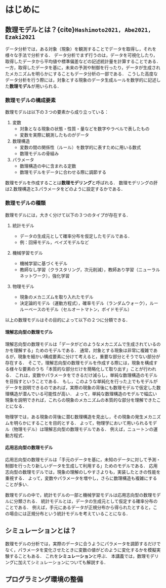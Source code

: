 # はじめに

## 数理モデルとは？{cite}`Hashimoto2021, Abe2021, Ezaki2021`

データ分析では，ある対象（現象）を観測することでデータを取得し，それを様々な手法で分析する．
データ分析でまず行うのは，データを可視化したり，取得したデータから平均値や標準偏差などの記述統計量を計算することである．
一方，取得したデータを基に，未来の予測や制御を行ったり，データが生成されたメカニズムを明らかにすることもデータ分析の一部である．
こうした高度なデータ分析を行う際には，対象とする現象のデータ生成ルールを数学的に記述した**数理モデル**が用いられる．

<!-- 本講義では，数理モデリングの基礎を解説する． -->

### 数理モデルの構成要素

数理モデルは以下の３つの要素から成り立っている：
1. 変数
   - 対象となる現象の状態・性質・量などを数字やラベルで表したもの
   - 変数を実際に観測したものがデータ
2. 数理構造
   - 変数の間の関係性（ルール）を数学的に表すために用いる数式
   - 数理モデルの骨組み
3. パラメータ
   - 数理構造の中に含まれる定数
   - 数理モデルをデータに合わせる際に調節する

数理モデルを作成することは**数理モデリング**と呼ばれる．
数理モデリングの肝は2.数理構造と3.パラメータをどのように設定するかである．


### 数理モデルの種類
数理モデルには，大きく分けて以下の３つのタイプが存在する．

1. 統計モデル
   - データの生成元として確率分布を仮定したモデルである．
   - 例：回帰モデル，ベイズモデルなど

2. 機械学習モデル
   - 機械学習に基づくモデル
   - 教師なし学習（クラスタリング，次元削減），教師あり学習（ニューラルネットワーク），強化学習

3. 物理モデル
   - 現象のメカニズムを取り入れたモデル
   - 決定論的モデル（運動方程式），確率モデル（ランダムウォーク），ルールーベースのモデル（セルオートマトン，ボイドモデル）

以上の数理モデルはその目的によって以下の２つに分類できる．

#### 理解志向型の数理モデル

理解志向型の数理モデルは「データがどのようなメカニズムで生成されているのかを理解する」ためのモデルである．
通常，対象とする現象は非常に複雑であるが，現象を細かい構成要素に分けて考えると，重要な部分とそうでない部分が存在する．
そこで，理解志向型の数理モデルを作成する際には，現象を構成する様々な要素のうち「本質的な部分だけを簡略化して取り出す」ことが行われる．
これは，変数やパラメータをできるだけ減らし，単純な数理構造のモデルを目指すということである．
もし，このような単純化を行った上でもモデルがデータを説明できるのであれば，実際の現象の背後にも数理モデルで仮定した数理構造が潜んでいる可能性が高い．
よって，単純な数理構造のモデルで幅広い現象を説明できれば，これらの現象のメカニズムの本質的な部分を理解できたことになる．

物理学では，ある現象の背後に潜む数理構造を見出し，その現象の発生メカニズムを明らかにすることを目的とする．
よって，物理学において用いられるモデル（物理モデル）は理解志向型の数理モデルである．
例えば，ニュートンの運動方程式．

#### 応用志向型の数理モデル

応用志向型の数理モデルは「手元のデータを基に，未知のデータに対して予測・制御を行ったり新しいデータを生成して利用する」ためのモデルである．
応用志向型の数理モデルでは，現象の理解のしやすさよりも，実装したときの性能を重視する．
よって，変数やパラメータを増やし，さらに数理構造も複雑にすることが多い．

数理モデルの中で，統計モデルの一部と機械学習モデルは応用志向型の数理モデルに分類される．
統計モデルとは，データの生成元として仮定する確率分布のことである．
例えば，手元にあるデータが正規分布から得られたとすると，この場合には正規分布という統計モデルを考えていることになる．


## シミュレーションとは？

数理モデルの分析では，実際のデータに合うようにパラメータを調節するだけでなく，パラメータを変化させたときに変数の値がどのように変化するかを模擬実験することもある．
これを**シミュレーション**と呼ぶ．
本講義では，数理モデリングに加えてシミュレーションについても解説する．

## プログラミング環境の整備
